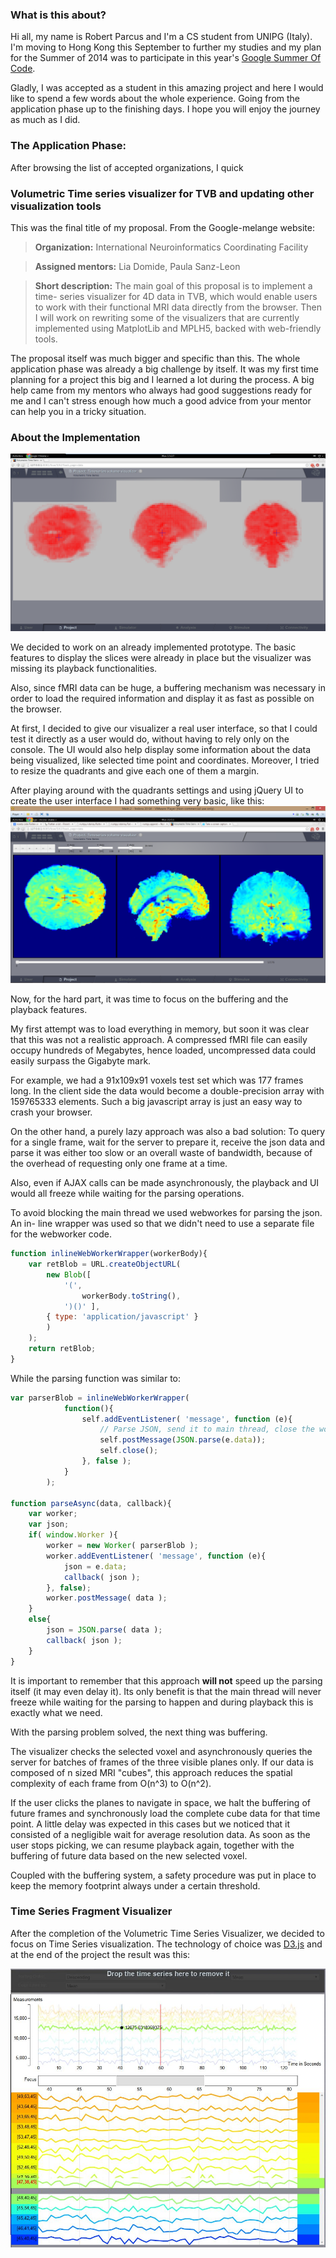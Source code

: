 <script type="text/javascript" src="http://d3js.org/d3.v3.min.js" charset="utf-8"></script>
<script type="text/javascript" src="https://raw.githubusercontent.com/quiuquio/tvb-framework/gh-pages/javascripts/timeseriesFragment.js" charset="utf-8"></script>
### What is this about? 

Hi all, my name is Robert Parcus and I'm a CS student
from UNIPG (Italy). I'm moving to Hong Kong this September to further my studies
and my plan for the Summer of 2014 was to participate in this year's [Google
Summer Of Code](https://www.google-melange.com/gsoc/homepage/google/gsoc2014).

Gladly, I was accepted as a student in this amazing project and here I would
like to spend a few words about the whole experience. Going from the application
phase up to the finishing days. I hope you will enjoy the journey as much as I
did.

### The Application Phase:
After browsing the list of accepted organizations, I quick

### Volumetric Time series visualizer for TVB and updating other visualization tools

This was the final title of my proposal. From the Google-melange website:
>**Organization:** International Neuroinformatics Coordinating Facility

>**Assigned mentors:** Lia Domide, Paula Sanz-Leon

>**Short description:** The main goal of this proposal is to implement a time-
series visualizer for 4D data in TVB, which would enable users to work with
their functional MRI data directly from the browser. Then I will work on
rewriting some of the visualizers that are currently implemented using
MatplotLib and MPLH5, backed with web-friendly tools.

The proposal itself was much bigger and specific than this. The whole
application phase was already a big challenge by itself. It was my first time
planning for  a project this big and I learned a lot during the process. A big
help came from my mentors who always had good suggestions ready for me and I
can't stress enough how much a good advice from your mentor can help you in a
tricky situation.


### About the Implementation
![The Visulizer Prototype](https://raw.githubusercontent.com/quiuquio/tvb-framework/gh-pages/images/tvbPost/first.png "The Visulizer Prototype")

We decided to work on an already implemented prototype. The basic features to
display the slices were already in place but the visualizer was missing its
playback  functionalities.

Also, since fMRI data can be huge, a buffering mechanism was necessary in order
to load the required information and display it as fast as possible on the
browser.

At first, I decided to give our visualizer a real user interface, so that I
could test it directly as a user would do, without having to rely only on the
console. The UI would also help display some information about the data being
visualized, like selected time point and coordinates. Moreover, I tried to
resize the quadrants and give each one of them a margin.

After playing around with the quadrants settings and using jQuery UI to create
the user interface I had something very basic, like this:
![First UI](https://raw.githubusercontent.com/quiuquio/tvb-framework/gh-pages/images/tvbPost/second.png "First UI")

Now, for the hard part, it was time to focus on the buffering and the playback
features.

My first attempt was to load everything in memory, but soon it was clear that
this was not a realistic approach. A compressed fMRI file can easily occupy
hundreds of Megabytes, hence loaded, uncompressed data could easily surpass the
Gigabyte mark.

For example, we had a 91x109x91 voxels test set which was 177 frames long. In
the client side the data would become a double-precision  array with
159765333 elements. Such a big javascript array is just an easy way to crash
your browser.

On the other hand, a purely lazy approach was also a bad solution: To query for
a single frame, wait for the server to prepare it, receive the json data and
parse it was either too slow or an overall waste of bandwidth, because of the
overhead of requesting only one frame at a time.

Also, even if AJAX calls can be made asynchronously, the playback and UI would
all freeze while waiting for the parsing operations.

To avoid blocking the main thread we used webworkes for parsing the json. An in-
line wrapper was used so that we didn't need to use a separate file for the
webworker code.

```javascript
function inlineWebWorkerWrapper(workerBody){
    var retBlob = URL.createObjectURL(
        new Blob([
            '(',
                workerBody.toString(),
            ')()' ],
        { type: 'application/javascript' }
        )
    );
    return retBlob;
}
```
While the parsing function was similar to:
```javascript
var parserBlob = inlineWebWorkerWrapper(
            function(){
                self.addEventListener( 'message', function (e){
                    // Parse JSON, send it to main thread, close the worker
                    self.postMessage(JSON.parse(e.data));
                    self.close();
                }, false );
            }
        );

function parseAsync(data, callback){
    var worker;
    var json;
    if( window.Worker ){
        worker = new Worker( parserBlob );
        worker.addEventListener( 'message', function (e){
            json = e.data;
            callback( json );
        }, false);
        worker.postMessage( data );
    }
    else{
        json = JSON.parse( data );
        callback( json );
    }
}
```

It is important to remember that this approach **will not** speed up the parsing
itself (it may even delay it). Its only benefit is that the main thread will
never freeze while waiting for the parsing to happen and during playback this
is exactly what we need.

With the parsing problem solved, the next thing was buffering.

The visualizer checks the selected voxel and asynchronously queries the server
for batches of frames of the three visible planes only. If our data is composed
of n sized MRI "cubes", this approach reduces the spatial complexity of each
frame from O(n^3) to O(n^2).

If the user clicks the planes to navigate in space, we halt the buffering of
future frames and synchronously load the complete cube data for that time point.
A little delay was expected in this cases but we noticed that it consisted of a
negligible wait for average resolution data. As soon as the user stops picking,
we can resume playback again, together with the buffering of future data based
on the new selected voxel.

Coupled with the buffering system, a safety procedure was put in place 
to keep the memory footprint always under a certain threshold.

### Time Series Fragment Visualizer

After the completion of the Volumetric Time Series Visualizer, we decided to
focus on Time Series visualization.  The technology of choice was
[D3.js](www.d3js.org) and at the end of the project the result was this:

![Time Series Fragment](https://raw.githubusercontent.com/quiuquio/tvb-framework/gh-pages/images/tvbPost/third.jpg "Time Series Fragment")


